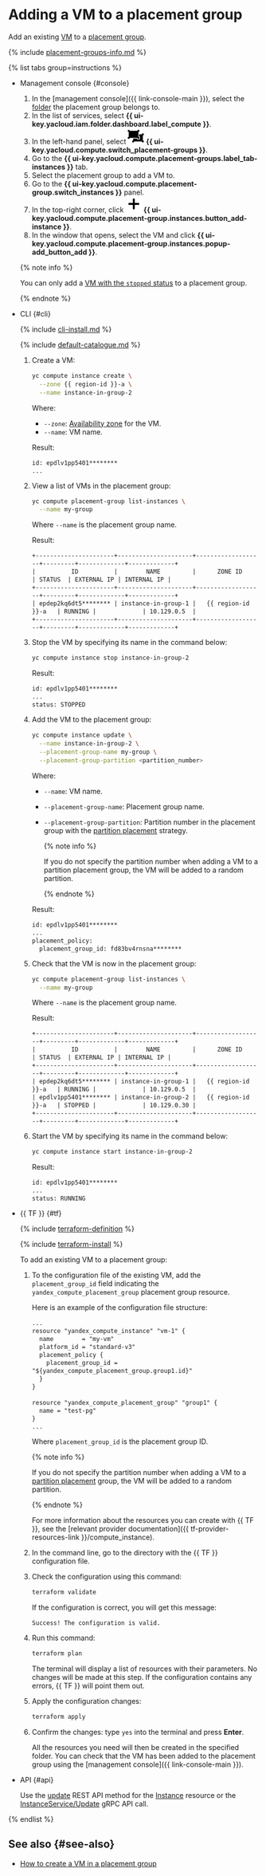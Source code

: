 # Adding a VM to a placement group

Add an existing [VM](../../concepts/vm.md) to a [placement group](../../concepts/placement-groups.md).

{% include [placement-groups-info.md](../../../_includes/compute/placement-groups-info.md) %}

{% list tabs group=instructions %}

- Management console {#console}

  1. In the [management console]({{ link-console-main }}), select the [folder](../../../resource-manager/concepts/resources-hierarchy.md#folder) the placement group belongs to.
  1. In the list of services, select **{{ ui-key.yacloud.iam.folder.dashboard.label_compute }}**.
  1. In the left-hand panel, select ![image](../../../_assets/compute/group-placement-pic.svg) **{{ ui-key.yacloud.compute.switch_placement-groups }}**.
  1. Go to the **{{ ui-key.yacloud.compute.placement-groups.label_tab-instances }}** tab.
  1. Select the placement group to add a VM to.
  1. Go to the **{{ ui-key.yacloud.compute.placement-group.switch_instances }}** panel.
  1. In the top-right corner, click ![image](../../../_assets/plus-sign.svg) **{{ ui-key.yacloud.compute.placement-group.instances.button_add-instance }}**.
  1. In the window that opens, select the VM and click **{{ ui-key.yacloud.compute.placement-group.instances.popup-add_button_add }}**.

  {% note info %}

  You can only add a [VM with the `stopped` status](../../concepts/vm-statuses.md) to a placement group.

  {% endnote %}

- CLI {#cli}

  {% include [cli-install.md](../../../_includes/cli-install.md) %}

  {% include [default-catalogue.md](../../../_includes/default-catalogue.md) %}

  1. Create a VM:

     ```bash
     yc compute instance create \
       --zone {{ region-id }}-a \
       --name instance-in-group-2
     ```

     Where:
     * `--zone`: [Availability zone](../../../overview/concepts/geo-scope.md) for the VM.
     * `--name`: VM name.

     Result:

     ```text
     id: epdlv1pp5401********
     ...
     ```

  1. View a list of VMs in the placement group:

     ```bash
     yc compute placement-group list-instances \
       --name my-group
     ```

     Where `--name` is the placement group name.

     Result:

     ```text
     +----------------------+---------------------+-------------------+---------+-------------+-------------+
     |          ID          |        NAME         |      ZONE ID      | STATUS  | EXTERNAL IP | INTERNAL IP |
     +----------------------+---------------------+-------------------+---------+-------------+-------------+
     | epdep2kq6dt5******** | instance-in-group-1 |   {{ region-id }}-a   | RUNNING |             | 10.129.0.5  |
     +----------------------+---------------------+-------------------+---------+-------------+-------------+
     ```

  1. Stop the VM by specifying its name in the command below:

     ```bash
     yc compute instance stop instance-in-group-2
     ```

     Result:

     ```text
     id: epdlv1pp5401********
     ...
     status: STOPPED
     ```

  1. Add the VM to the placement group:

     ```bash
     yc compute instance update \
       --name instance-in-group-2 \
       --placement-group-name my-group \
       --placement-group-partition <partition_number>
     ```

     Where:
     * `--name`: VM name.
     * `--placement-group-name`: Placement group name.
     * `--placement-group-partition`: Partition number in the placement group with the [partition placement](../../concepts/placement-groups.md#partition) strategy.

       {% note info %}

       If you do not specify the partition number when adding a VM to a partition placement group, the VM will be added to a random partition.

       {% endnote %}

     Result:

     ```text
     id: epdlv1pp5401********
     ...
     placement_policy:
       placement_group_id: fd83bv4rnsna********
     ```

  1. Check that the VM is now in the placement group:

     ```bash
     yc compute placement-group list-instances \
       --name my-group
     ```

     Where `--name` is the placement group name.

     Result:

     ```text
     +----------------------+---------------------+-------------------+---------+-------------+-------------+
     |          ID          |        NAME         |      ZONE ID      | STATUS  | EXTERNAL IP | INTERNAL IP |
     +----------------------+---------------------+-------------------+---------+-------------+-------------+
     | epdep2kq6dt5******** | instance-in-group-1 |   {{ region-id }}-a   | RUNNING |             | 10.129.0.5  |
     | epdlv1pp5401******** | instance-in-group-2 |   {{ region-id }}-a   | STOPPED |             | 10.129.0.30 |
     +----------------------+---------------------+-------------------+---------+-------------+-------------+
     ```

  1. Start the VM by specifying its name in the command below:

     ```bash
     yc compute instance start instance-in-group-2
     ```

     Result:

     ```text
     id: epdlv1pp5401********
     ...
     status: RUNNING
     ```

- {{ TF }} {#tf}

  {% include [terraform-definition](../../../_tutorials/_tutorials_includes/terraform-definition.md) %}

  {% include [terraform-install](../../../_includes/terraform-install.md) %}

  To add an existing VM to a placement group:
  1. To the configuration file of the existing VM, add the `placement_group_id` field indicating the `yandex_compute_placement_group` placement group resource.

     Here is an example of the configuration file structure:

     ```hcl
     ...
     resource "yandex_compute_instance" "vm-1" {
       name        = "my-vm"
       platform_id = "standard-v3"
       placement_policy {
         placement_group_id = "${yandex_compute_placement_group.group1.id}"
       }
     }

     resource "yandex_compute_placement_group" "group1" {
       name = "test-pg"
     }
     ...
     ```

     Where `placement_group_id` is the placement group ID.

     {% note info %}

     If you do not specify the partition number when adding a VM to a [partition placement](../../concepts/placement-groups.md#partition) group, the VM will be added to a random partition.

     {% endnote %}

     For more information about the resources you can create with {{ TF }}, see the [relevant provider documentation]({{ tf-provider-resources-link }}/compute_instance).
  1. In the command line, go to the directory with the {{ TF }} configuration file.
  1. Check the configuration using this command:

     ```bash
     terraform validate
     ```

     If the configuration is correct, you will get this message:

     ```text
     Success! The configuration is valid.
     ```

  1. Run this command:

     ```bash
     terraform plan
     ```

     The terminal will display a list of resources with their parameters. No changes will be made at this step. If the configuration contains any errors, {{ TF }} will point them out.
  1. Apply the configuration changes:

     ```bash
     terraform apply
     ```

  1. Confirm the changes: type `yes` into the terminal and press **Enter**.

     All the resources you need will then be created in the specified folder. You can check that the VM has been added to the placement group using the [management console]({{ link-console-main }}).

- API {#api}

  Use the [update](../../api-ref/Instance/update.md) REST API method for the [Instance](../../api-ref/Instance/index.md) resource or the [InstanceService/Update](../../api-ref/grpc/Instance/update.md) gRPC API call.

{% endlist %}

## See also {#see-also}

* [How to create a VM in a placement group](create-vm-in-pg.md)